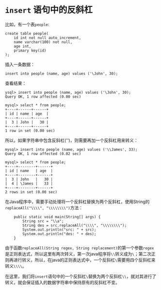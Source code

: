 #  `insert` 语句中的反斜杠
比如，有一个表`people`:

```
create table people(
    id int not null auto_increment,
    name varchar(100) not null,
    age int,
    primary key(id)
);
```
插入一条数据：

`insert into people (name, age) values ('\John', 30);`

查看结果：

```
ysql> insert into people (name, age) values ('\John', 30);
Query OK, 1 row affected (0.00 sec)

mysql> select * from people;
+----+------+------+
| id | name | age  |
+----+------+------+
|  3 | John |   30 |
+----+------+------+
1 row in set (0.00 sec)
```

所以，如果字符串中包含反斜杠('\')，则需要再加一个反斜杠用来转义：

```
mysql> insert into people (name, age) values ('\\James', 33);
Query OK, 1 row affected (0.02 sec)

mysql> select * from people;
+----+--------+------+
| id | name   | age  |
+----+--------+------+
|  3 | John   |   30 |
|  4 | \James |   33 |
+----+--------+------+
2 rows in set (0.00 sec)
```

在Java程序中，需要手动处理将一个反斜杠替换为两个反斜杠，使用String的`replaceAll("\\\\", "\\\\\\\\")`方法：

```
    public static void main(String[] args) {
        String src = "\\a";
        String des = src.replaceAll("\\\\", "\\\\\\\\");
        System.out.println("src: " + src);
        System.out.println("des: " + des);
    }
```

由于函数`replaceAll(String regex, String replacement)`的第一个参数`regex`是正则表达式，所以这里有两次转义，第一次java程序将`\\`转义成为`\`；第二次正则再进行转义，所以，在java的正则表达式中，一个反斜杠`\`需要用四个反斜杠来转义`\\\\`。

在这里，我们将`insert`语句中的一个反斜杠`\`替换为两个反斜杠`\\`，就对其进行了转义，就会保证插入的数据字符串中保持原有的反斜杠不变。
